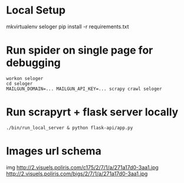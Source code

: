 # Local Setup
mkvirtualenv seloger
pip install -r requirements.txt

# Run spider on single page for debugging

    workon seloger
    cd seloger
    MAILGUN_DOMAIN=... MAILGUN_API_KEY=... scrapy crawl seloger


# Run scrapyrt + flask server locally

    ./bin/run_local_server & python flask-api/app.py

# Images url schema

img
http://2.visuels.poliris.com/c175/2/7/1/a/271a17d0-3aa1.jpg
http://2.visuels.poliris.com/bigs/2/7/1/a/271a17d0-3aa1.jpg

